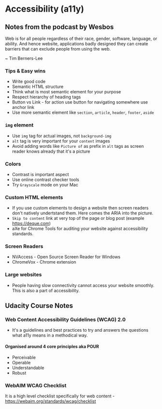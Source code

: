 # Accessibility (a11y)

## Notes from the podcast by Wesbos

Web is for all people regardless of their race, gender, software, language, or ability. And hence website, applications badly designed they can create barriers that can exclude people from using the web.

~ Tim Berners-Lee

### Tips & Easy wins

- Write good code
- Semantic HTML structure
- Think what is most semantic element for your purpose
- Respect hierarchy of heading tags
- Button vs Link - for action use button for navigating somewhere use anchor link
- Use more semantic element like `section`, `article`, `header`, `footer`, `aside`

### `img` element
- Use `img` tag for actual images, not `background-img`
- `alt` tag is very important for your `content` images
- Avoid adding words like `Picture of` as prefix in `alt` tags as screen reader knows already that it's a picture

### Colors

- Contrast is important aspect
- Use online contrast checker tools
- Try `Grayscale` mode on your Mac

### Custom HTML elements

- If you use custom elements to design a website then screen readers don't natively undertstand them. Here comes the ARIA into the picture.
- `Skip to content` link at very top of the page or blog post (example https://deque.com)
- aXe for Chrome Tools for auditing your website against accessibility standards.

### Screen Readers

- NVAccess - Open Source Screen Reader for Windows
- ChromeVox - Chrome extension

### Large websites

- People having slow connectivity cannot access your website smoothly. This is also a part of accessibility.

## Udacity Course Notes

### Web Content Accessibility Guidelines (WCAG) 2.0

- It's a guidelines and best practices to try and answers the questions what a11y means in a methodical way.

#### Organised around 4 core principles aka POUR
- Perceivable
- Operable
- Understandable
- Robust

### WebAIM WCAG Checklist

It is a high level checklist specifically for web content - https://webaim.org/standards/wcag/checklist

